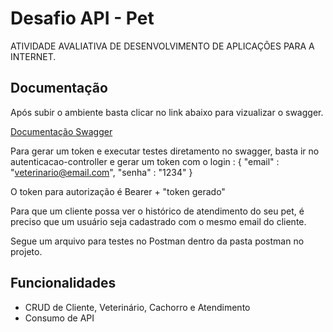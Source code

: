 
# Desafio API - Pet

ATIVIDADE AVALIATIVA DE DESENVOLVIMENTO DE APLICAÇÕES PARA A INTERNET.


## Documentação

Após subir o ambiente basta clicar no link abaixo para vizualizar o swagger.

[Documentação Swagger](http://localhost:8080/swagger-ui.html#/)

Para gerar um token e executar testes diretamento no swagger, basta ir no autenticacao-controller e gerar um token com o login :
{
"email" : "veterinario@email.com",
"senha" : "1234"
}

O token para autorização é Bearer + "token gerado"

Para que um cliente possa ver o histórico de atendimento do seu pet, é preciso que um usuário seja cadastrado com o mesmo email do cliente.

Segue um arquivo para testes no Postman dentro da pasta postman no projeto.



## Funcionalidades

- CRUD de Cliente, Veterinário, Cachorro e Atendimento
- Consumo de API

